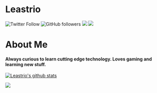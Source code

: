 # Leastrio
<img alt="Twitter Follow" src="https://img.shields.io/twitter/follow/leastrio_?style=social"> <img alt="GitHub followers" src="https://img.shields.io/github/followers/leastrio?style=social"> <img src="https://img.shields.io/website?label=leastrio.net&url=https%3A%2F%2Fleastrio.net&style=flat-square">
<img src="https://i.leastrio.net/carbon.png">


# About Me
#### Always curious to learn cutting edge technology. Loves gaming and learning new stuff.

[![Leastrio's github stats](https://github-readme-stats.vercel.app/api?username=leastrio)](https://github.com/anuraghazra/github-readme-stats)


<img src="https://forthebadge.com/images/badges/contains-cat-gifs.svg">
